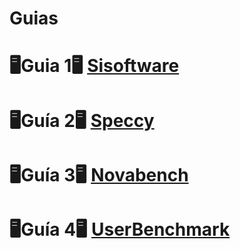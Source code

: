 # Guias
# 🖥️Guia 1🖥️ [Sisoftware](https://github.com/AnyiNieto/guia1/blob/main/SiSoftware)
# 🖥️Guía 2🖥️ [Speccy](https://github.com/AnyiNieto/guia1/blob/main/Speccy)
# 🖥️Guía 3🖥️ [Novabench](https://github.com/AnyiNieto/guia1/blob/main/Novabench)
# 🖥️Guía 4🖥️ [UserBenchmark](https://github.com/AnyiNieto/guia1/blob/main/UserBenchmark)

